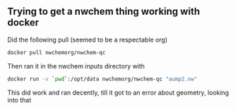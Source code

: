 ## Trying to get a nwchem thing working with docker


Did the following pull (seemed to be a respectable org)

```bash
docker pull nwchemorg/nwchem-qc
```

Then ran it in the nwchem inputs directory with

```bash
docker run -v `pwd`:/opt/data nwchemorg/nwchem-qc "aump2.nw"
```

This did work and ran decently, till it got to an error about geometry, looking into that

